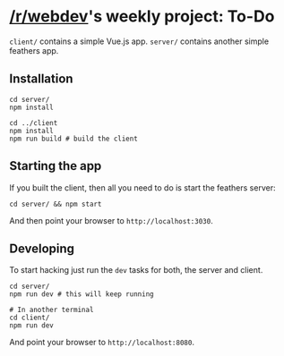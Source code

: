 # [/r/webdev](https://www.reddit.com/r/webdev/comments/4of1m9/weeklydev_project_1_to_do_list/)'s weekly project: To-Do

`client/` contains a simple Vue.js app. `server/` contains another simple feathers app.

## Installation

```shell
cd server/
npm install

cd ../client
npm install
npm run build # build the client
```

## Starting the app

If you built the client, then all you need to do is start the feathers server:

```shell
cd server/ && npm start
```

And then point your browser to `http://localhost:3030`.

## Developing

To start hacking just run the `dev` tasks for both, the server and client.

```shell
cd server/
npm run dev # this will keep running

# In another terminal
cd client/
npm run dev
```

And point your browser to `http://localhost:8080`.
